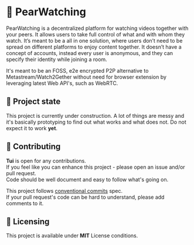 # 🍐 PearWatching

PearWatching is a decentralized platform for watching videos together with your
peers. It allows users to take full control of what and with whom they watch.
It’s meant to be a all in one solution, where users don’t need to be spread on
different platforms to enjoy content together. It doesn’t have a concept of
accounts, instead every user is anonymous, and they can specify their identity
while joining a room.

It's meant to be an FOSS, e2e encrypted P2P alternative to
Metastream/Watch2Gether without need for browser extension by leveraging latest
Web API's, such as WebRTC.

## 🚧 Project state

This project is currently under construction. A lot of things are messy and it's
basically prototyping to find out what works and what does not. Do not expect it
to work **yet**.

## 🤝 Contributing

**Tui** is open for any contributions.
<br /> If you feel like you can enhance this project - please open an issue
and/or pull request.
<br /> Code should be well document and easy to follow what's going on.

This project follows
[conventional commits](https://www.conventionalcommits.org/en/v1.0.0/) spec.
<br /> If your pull request's code can be hard to understand, please add
comments to it.

## 📝 Licensing

This project is available under **MIT** License conditions.
